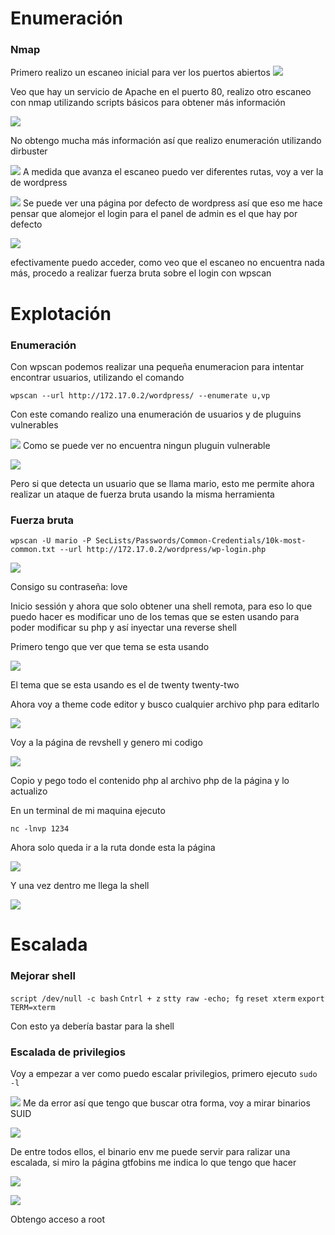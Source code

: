 
# Enumeración

### Nmap

Primero realizo un escaneo inicial para ver los puertos abiertos
![](<Imagenes Dockerlabs/Imagenes Walkingcms/Pasted image 20250921133901.png>)

Veo que hay un servicio de Apache en el puerto 80, realizo otro escaneo con nmap utilizando scripts básicos para obtener más información

![](<Imagenes Dockerlabs/Imagenes Walkingcms/Pasted image 20250921134622.png>)

No obtengo mucha más información así que realizo enumeración utilizando dirbuster

![](<Imagenes Dockerlabs/Imagenes Walkingcms/Pasted image 20250921135238.png>)
A medida que avanza el escaneo puedo ver diferentes rutas, voy a ver la de wordpress

![](<Imagenes Dockerlabs/Imagenes Walkingcms/Pasted image 20250921135324.png>)
Se puede ver una página por defecto de wordpress así que eso me hace pensar que alomejor el login para el panel de admin es el que hay por defecto

![](<Imagenes Dockerlabs/Imagenes Walkingcms/Pasted image 20250921135542.png>)

efectivamente puedo acceder, como veo que el escaneo no encuentra nada más, procedo a realizar fuerza bruta sobre el login con wpscan

# Explotación 

### Enumeración

Con wpscan podemos realizar una pequeña enumeracion para intentar encontrar usuarios, utilizando el comando 

`wpscan --url http://172.17.0.2/wordpress/ --enumerate u,vp`

Con este comando realizo una enumeración de usuarios y de pluguins vulnerables

![](<Imagenes Dockerlabs/Imagenes Walkingcms/Pasted image 20250922162203.png>)
Como se puede ver no encuentra ningun pluguin vulnerable

![](<Imagenes Dockerlabs/Imagenes Walkingcms/Pasted image 20250922162242.png>)

Pero si que detecta un usuario que se llama mario, esto me permite ahora realizar un ataque de fuerza bruta usando la misma herramienta
### Fuerza bruta

`wpscan -U mario -P SecLists/Passwords/Common-Credentials/10k-most-common.txt --url http://172.17.0.2/wordpress/wp-login.php`

![](<Imagenes Dockerlabs/Imagenes Walkingcms/Pasted image 20250922162537.png>)

Consigo su contraseña: love

Inicio sessión y ahora que solo obtener una shell remota, para eso lo que puedo hacer es modificar uno de los temas que se esten usando para poder modificar su php y así inyectar una reverse shell

Primero tengo que ver que tema se esta usando

![](<Imagenes Dockerlabs/Imagenes Walkingcms/Pasted image 20250922170448.png>)

El tema que se esta usando es el de twenty twenty-two

Ahora voy a theme code editor y busco cualquier archivo php para editarlo

![](<Imagenes Dockerlabs/Imagenes Walkingcms/Pasted image 20250922171007.png>)

Voy a la página de revshell y genero mi codigo

![](<Imagenes Dockerlabs/Imagenes Walkingcms/Pasted image 20250922171111.png>)

Copio y pego todo el contenido php al archivo php de la página y lo actualizo

En un terminal de mi maquina ejecuto 

`nc -lnvp 1234`

Ahora solo queda ir a la ruta donde esta la página

![](<Imagenes Dockerlabs/Imagenes Walkingcms/Pasted image 20250922171304.png>)

Y una vez dentro me llega la shell

![](<Imagenes Dockerlabs/Imagenes Walkingcms/Pasted image 20250922171420.png>)

# Escalada

### Mejorar shell


`script /dev/null -c bash`
`Cntrl + z`
`stty raw -echo; fg`
`reset xterm`
`export TERM=xterm`

Con esto ya debería bastar para la shell

### Escalada de privilegios

Voy a empezar a ver como puedo escalar privilegios, primero ejecuto `sudo -l`

![](<Imagenes Dockerlabs/Imagenes Walkingcms/Pasted image 20250922173803.png>)
Me da error así que tengo que buscar otra forma, voy a mirar binarios SUID 

![](<Imagenes Dockerlabs/Imagenes Walkingcms/Pasted image 20250922173846.png>)

De entre todos ellos, el binario env me puede servir para ralizar una escalada, si miro la página gtfobins me indica lo que tengo que hacer

![](<Imagenes Dockerlabs/Imagenes Walkingcms/Pasted image 20250922173956.png>)

![](<Imagenes Dockerlabs/Imagenes Walkingcms/Pasted image 20250922174051.png>)

Obtengo acceso a root

